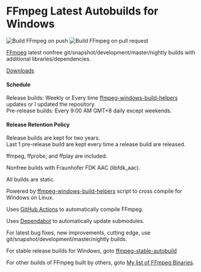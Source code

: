 # FFmpeg Latest Autobuilds for Windows

![Build FFmpeg on push](https://github.com/AnimMouse/ffmpeg-autobuild/workflows/Build%20FFmpeg%20on%20push/badge.svg)
![Build FFmpeg on pull request](https://github.com/AnimMouse/ffmpeg-autobuild/workflows/Build%20FFmpeg%20on%20pull%20request/badge.svg)

[FFmpeg](https://ffmpeg.org/) latest nonfree git/snapshot/development/master/nightly builds with additional libraries/dependencies.

[Downloads](https://github.com/AnimMouse/ffmpeg-autobuild/releases)

#### Schedule

Release builds: Weekly or Every time [ffmpeg-windows-build-helpers](https://github.com/rdp/ffmpeg-windows-build-helpers) updates or I updated the repository.\
Pre-release builds: Every 9:00 AM GMT+8 daily except weekends.

#### Release Retention Policy
Release builds are kept for two years.\
Last 1 pre-release build are kept every time a release build are released.

ffmpeg, ffprobe, and ffplay are included.

Nonfree builds with Fraunhofer FDK AAC (libfdk_aac).

All builds are static.

Powered by [ffmpeg-windows-build-helpers](https://github.com/rdp/ffmpeg-windows-build-helpers) script to cross compile for Windows on Linux.

Uses [GitHub Actions](https://github.com/features/actions) to automatically compile FFmpeg.

Uses [Dependabot](https://dependabot.com/) to automatically update submodules.

For latest bug fixes, new improvements, cutting edge, use git/snapshot/development/master/nightly builds.

For stable release builds for Windows, goto [ffmpeg-stable-autobuild](https://github.com/AnimMouse/ffmpeg-stable-autobuild)

For other builds of FFmpeg built by others, goto [My list of FFmpeg Binaries](https://www.animmouse.com/p/ffmpeg-binaries/).